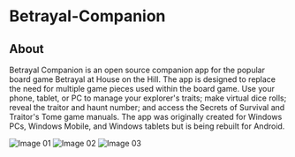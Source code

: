 # Betrayal-Companion
## About
Betrayal Companion is an open source companion app for the popular board game Betrayal at House on the Hill. The app is designed to replace the need for multiple game pieces used within the board game. Use your phone, tablet, or PC to manage your explorer's traits; make virtual dice rolls; reveal the traitor and haunt number; and access the Secrets of Survival and Traitor's Tome game manuals. The app was originally created for Windows PCs, Windows Mobile, and Windows tablets but is being rebuilt for Android. 

![Image 01](https://i.imgur.com/rZvlBIT.png)
![Image 02](https://i.imgur.com/0xRjRfZ.png)
![Image 03](https://i.imgur.com/T9v8mE2.png)
